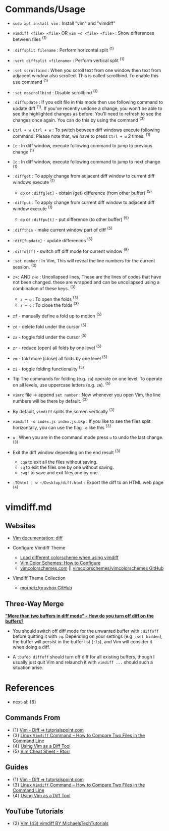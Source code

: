 # Commands/Usage

* `sudo apt install vim` : Install "vim" and "vimdiff"

* `vimdiff <file> <file>` OR `vim –d <file> <file>` : Show differences between files <sup>{1}</sup>

* `:diffsplit filename` : Perform horizontal split <sup>{1}</sup>

* `:vert diffsplit <filename>` : Perform vertical split <sup>{1}</sup>

* `:set scrollbind` : When you scroll text from one window then text from adjacent window also scrolled. This is called scrollbind. To enable this use command <sup>{1}</sup>

* `:set noscrollbind` : Disable scrollbind <sup>{1}</sup>

* `:diffupdate` : If you edit file in this mode then use following command to update diff <sup>{1}</sup>. If you've recently undone a change, you won't be able to see the highlighted changes as before. You'll need to refresh to see the changes once again. You can do this by using the command <sup>{3}</sup>

* `Ctrl + w Ctrl + w` : To switch between diff windows execute following command. Please note that, we have to press `Ctrl + w` 2 times. <sup>{1}</sup>

* `[c` : In diff window, execute following command to jump to previous change <sup>{1}</sup>

* `]c` : In diff window, execute following command to jump to next change <sup>{1}</sup>

* `:diffget` : To apply change from adjacent diff window to current diff windows execute <sup>{1}</sup>
  * `do` or `:diffg[et]` - obtain (get) difference (from other buffer) <sup>{5}</sup>

* `:diffput` : To apply change from current diff window to adjacent diff window execute <sup>{1}</sup>
  * `dp` or `:diffpu[t]` - put difference (to other buffer) <sup>{5}</sup>

* `:diffthis` - make current window part of diff <sup>{5}</sup>

* `:dif[fupdate]` - update differences <sup>{5}</sup>

* `:diffo[ff]` - switch off diff mode for current window <sup>{5}</sup>

* `:set number` : In Vim, This will reveal the line numbers for the current session. <sup>{3}</sup>

* `z+c` AND `z+o` : Uncollapsed lines, These are the lines of codes that have not been changed. these are wrapped and can be uncollapsed using a combination of these keys. <sup>{3}</sup>
  * `z + o` : To open the folds <sup>{3}</sup>
  * `z + c` : To close the folds <sup>{3}</sup>

* `zf` - manually define a fold up to motion <sup>{5}</sup>

* `zd` - delete fold under the cursor <sup>{5}</sup>

* `za` - toggle fold under the cursor <sup>{5}</sup>

* `zr` - reduce (open) all folds by one level <sup>{5}</sup>

* `zm` - fold more (close) all folds by one level <sup>{5}</sup>

* `zi` - toggle folding functionality <sup>{5}</sup>

* Tip The commands for folding (e.g. `za`) operate on one level. To operate on all levels, use uppercase letters (e.g. `zA`). <sup>{5}</sup>

* `vimrc` file -> append `set number` : Now whenever you open Vim, the line numbers will be there by default. <sup>{3}</sup>

* By default, `vimdiff` splits the screen vertically <sup>{3}</sup>
* `vimdiff -o index.js index.js.bkp` : If you like to see the files split horizontally, you can use the flag `-o` like this <sup>{3}</sup>

* `u` : When you are in the command mode press `u` to undo the last change. <sup>{3}</sup>

* Exit the diff window depending on the end result <sup>{3}</sup>
  * `:qa` to exit all the files without saving.
  * `:q` to exit the files one by one without saving.
  * `:wq!` to save and exit files one by one.

* `:TOhtml | w ~/Desktop/diff.html` : Export the diff to an HTML web page <sup>{4}</sup>

# vimdiff.md

## Websites

* [Vim documentation: diff](https://vimdoc.sourceforge.net/htmldoc/diff.html)

* Configure Vimdiff Theme
  * [Load different colorscheme when using vimdiff](https://stackoverflow.com/questions/2019281/load-different-colorscheme-when-using-vimdiff)
  * [Vim Color Schemes: How to Configure](https://phoenixnap.com/kb/vim-color-schemes)
  * [vimcolorschemes.com](https://vimcolorschemes.com/i/trending) || [vimcolorschemes/vimcolorschemes GitHub](https://github.com/vimcolorschemes/vimcolorschemes)

* Vimdiff Theme Collection
  * [morhetz/gruvbox GitHub](https://github.com/morhetz/gruvbox)

## Three-Way Merge

**["More than two buffers in diff mode" - How do you turn off diff on the buffers?](https://stackoverflow.com/questions/13264514/more-than-two-buffers-in-diff-mode-how-do-you-turn-off-diff-on-the-buffers)**

* You should switch off diff mode for the unwanted buffer with `:diffoff` before quitting it with `:q`. Depending on your settings (e.g. `:set hidden`), the buffer will persist in the buffer list (`:ls`), and Vim will consider it when doing a diff.

* A `:bufdo diffoff` should turn off diff for all existing buffers, though I usually just quit Vim and relaunch it with `vimdiff ...` should such a situation arise.

# References

* next-sl: {6}

## Commands From

* {1} [Vim - Diff => tutorialspoint.com](https://www.tutorialspoint.com/vim/vim_diff.htm)
* {3} [Linux `Vimdiff` Command – How to Compare Two Files in the Command Line](https://www.freecodecamp.org/news/compare-two-files-in-linux-using-vim/)
* {4} [Using Vim as a Diff Tool](https://www.baeldung.com/linux/vim-diff-tool)
* {5} [Vim Cheat Sheet - Rtorr](https://vim.rtorr.com/)

## Guides
  
* {1} [Vim - Diff => tutorialspoint.com](https://www.tutorialspoint.com/vim/vim_diff.htm)
* {3} [Linux `Vimdiff` Command – How to Compare Two Files in the Command Line](https://www.freecodecamp.org/news/compare-two-files-in-linux-using-vim/)
* {4} [Using Vim as a Diff Tool](https://www.baeldung.com/linux/vim-diff-tool)

## YouTube Tutorials
  
* {2} [Vim (43) vimdiff BY MichaelsTechTutorials](https://www.youtube.com/watch?v=Eb8S_KkmLS8)
